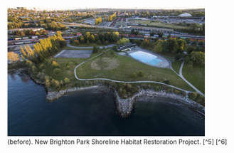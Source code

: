 ![image](./Figure3.png)
(before). New Brighton Park Shoreline Habitat Restoration Project. [^5] [^6]